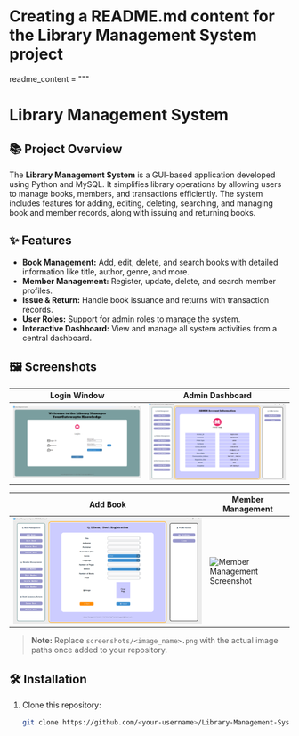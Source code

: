 # Creating a README.md content for the Library Management System project
readme_content = """
# Library Management System

## 📚 Project Overview

The **Library Management System** is a GUI-based application developed using Python and MySQL. It simplifies library operations by allowing users to manage books, members, and transactions efficiently. The system includes features for adding, editing, deleting, searching, and managing book and member records, along with issuing and returning books.

## ✨ Features

- **Book Management:** Add, edit, delete, and search books with detailed information like title, author, genre, and more.
- **Member Management:** Register, update, delete, and search member profiles.
- **Issue & Return:** Handle book issuance and returns with transaction records.
- **User Roles:** Support for admin roles to manage the system.
- **Interactive Dashboard:** View and manage all system activities from a central dashboard.

## 🖼️ Screenshots

| **Login Window** | **Admin Dashboard** |
|-------------------|----------------------|
| ![Login Screenshot](screenshots/login_window.png) | ![Dashboard Screenshot](screenshots/admin_dashboard.png) |

| **Add Book** | **Member Management** |
|--------------|------------------------|
| ![Add Book Screenshot](screenshots/add_book.png) | ![Member Management Screenshot](screenshots/member_management.png) |

> **Note:** Replace `screenshots/<image_name>.png` with the actual image paths once added to your repository.

## 🛠️ Installation

1. Clone this repository:
   ```bash
   git clone https://github.com/<your-username>/Library-Management-System.git

